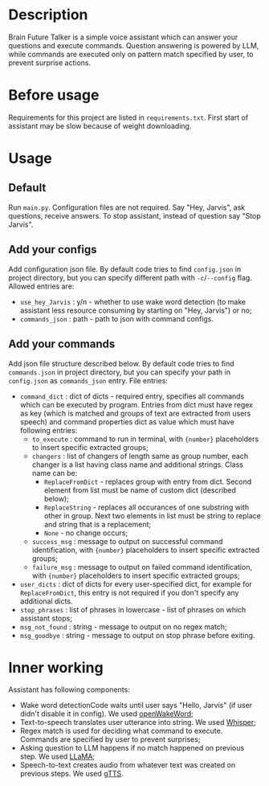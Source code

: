 # Description
Brain Future Talker is a simple voice assistant which can answer your questions and execute commands. Question answering is powered by LLM, while commands are executed only on pattern match specified by user, to prevent surprise actions.
# Before usage
Requirements for this project are listed in ```requirements.txt```. First start of assistant may be slow because of weight downloading.
# Usage
## Default
Run ```main.py```. Configuration files are not required. Say "Hey, Jarvis", ask questions, receive answers. To stop assistant, instead of question say "Stop Jarvis".
## Add your configs
Add configuration json file. By default code tries to find ```config.json``` in project directory, but you can specify different path with ```-c```/```--config``` flag. Allowed entries are:
- ```use_hey_Jarvis``` : y/n - whether to use wake word detection (to make assistant less resource consuming by starting on "Hey, Jarvis") or no;
- ```commands_json``` : path - path to json with command configs.
## Add your commands
Add json file structure described below. By default code tries to find ```commands.json``` in project directory, but you can specify your path in ```config.json``` as ```commands_json``` entry. File entries:
- ```command_dict``` : dict of dicts - required entry, specifies all commands which can be executed by program. Entries from dict must have regex as key (which is matched and groups of text are extracted from users speech) and command properties dict as value which must have following entries:
    - ```to_execute``` : command to run in terminal, with ```{number}``` placeholders to insert specific extracted groups;
    - ```changers``` : list of changers of length same as group number, each changer is a list having class name and additional strings. Class name can be:
        - ```ReplaceFromDict``` - replaces group with entry from dict. Second element from list must be name of custom dict (described below);
        - ```ReplaceString``` - replaces all occurances of one substring with other in group. Next two elements in list must be string to replace and string that is a replacement;
        - ```None``` - no change occurs;
    - ```success_msg``` : message to output on successful command identification, with ```{number}``` placeholders to insert specific extracted groups;
    - ```failure_msg``` : message to output on failed command identification, with ```{number}``` placeholders to insert specific extracted groups;
- ```user_dicts``` : dict of dicts for every user-specified dict, for example for ```ReplaceFromDict```, this entry is not required if you don't specify any additional dicts.
- ```stop_phrases``` : list of phrases in lowercase - list of phrases on which assistant stops;
- ```msg_not_found``` : string - message to output on no regex match;
- ```msg_goodbye``` : string - message to output on stop phrase before exiting.
# Inner working
Assistant has following components:
- Wake word detectionCode waits until user says "Hello, Jarvis" (if user didn't disable it in config). We used [openWakeWord](https://github.com/dscripka/openWakeWord);
- Text-to-speech translates user utterance into string. We used [Whisper](https://github.com/openai/whisper);
- Regex match is used for deciding what command to execute. Commands are specified by user to prevent surprises;
- Asking question to LLM happens if no match happened on previous step. We used [LLaMA](https://github.com/abetlen/llama-cpp-python);
- Speech-to-text creates audio from whatever text was created on previous steps. We used [gTTS](https://github.com/pndurette/gTTS).